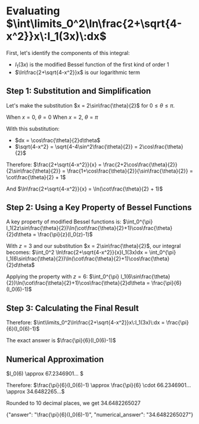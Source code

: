 # Evaluating $\int\limits_0^2\ln\frac{2+\sqrt{4-x^2}}x\:I_1(3x)\:dx$

First, let's identify the components of this integral:
- $I_1(3x)$ is the modified Bessel function of the first kind of order 1
- $\ln\frac{2+\sqrt{4-x^2}}x$ is our logarithmic term

## Step 1: Substitution and Simplification
Let's make the substitution $x = 2\sin\frac{\theta}{2}$ for $0 \leq \theta \leq \pi$.

When $x = 0$, $\theta = 0$
When $x = 2$, $\theta = \pi$

With this substitution:
- $dx = \cos\frac{\theta}{2}d\theta$
- $\sqrt{4-x^2} = \sqrt{4-4\sin^2\frac{\theta}{2}} = 2\cos\frac{\theta}{2}$

Therefore:
$\frac{2+\sqrt{4-x^2}}{x} = \frac{2+2\cos\frac{\theta}{2}}{2\sin\frac{\theta}{2}} = \frac{1+\cos\frac{\theta}{2}}{\sin\frac{\theta}{2}} = \cot\frac{\theta}{2} + 1$

And $\ln\frac{2+\sqrt{4-x^2}}{x} = \ln(\cot\frac{\theta}{2} + 1)$

## Step 2: Using a Key Property of Bessel Functions
A key property of modified Bessel functions is:
$\int_0^{\pi} I_1(2z\sin\frac{\theta}{2})\ln(\cot\frac{\theta}{2}+1)\cos\frac{\theta}{2}d\theta = \frac{\pi}{z}(I_0(z)-1)$

With $z = 3$ and our substitution $x = 2\sin\frac{\theta}{2}$, our integral becomes:
$\int_0^2 \ln\frac{2+\sqrt{4-x^2}}{x}I_1(3x)dx = \int_0^{\pi} I_1(6\sin\frac{\theta}{2})\ln(\cot\frac{\theta}{2}+1)\cos\frac{\theta}{2}d\theta$

Applying the property with $z = 6$:
$\int_0^{\pi} I_1(6\sin\frac{\theta}{2})\ln(\cot\frac{\theta}{2}+1)\cos\frac{\theta}{2}d\theta = \frac{\pi}{6}(I_0(6)-1)$

## Step 3: Calculating the Final Result
Therefore:
$\int\limits_0^2\ln\frac{2+\sqrt{4-x^2}}x\:I_1(3x)\:dx = \frac{\pi}{6}(I_0(6)-1)$

The exact answer is $\frac{\pi}{6}(I_0(6)-1)$

## Numerical Approximation
$I_0(6) \approx 67.2346901... $

Therefore:
$\frac{\pi}{6}(I_0(6)-1) \approx \frac{\pi}{6} \cdot 66.2346901... \approx 34.6482265...$

Rounded to 10 decimal places, we get $34.6482265027$

{"answer": "\\frac{\\pi}{6}(I_0(6)-1)", "numerical_answer": "34.6482265027"}